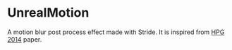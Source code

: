# UnrealMotion

A motion blur post process effect made with Stride.
It is inspired from [HPG 2014](https://casual-effects.com/research/Guertin2014MotionBlur/index.html) paper.
